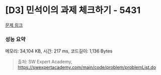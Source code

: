 # [D3] 민석이의 과제 체크하기 - 5431 

[문제 링크](https://swexpertacademy.com/main/code/problem/problemDetail.do?contestProbId=AWVl3rWKDBYDFAXm) 

### 성능 요약

메모리: 34,104 KB, 시간: 217 ms, 코드길이: 1,136 Bytes



> 출처: SW Expert Academy, https://swexpertacademy.com/main/code/problem/problemList.do
